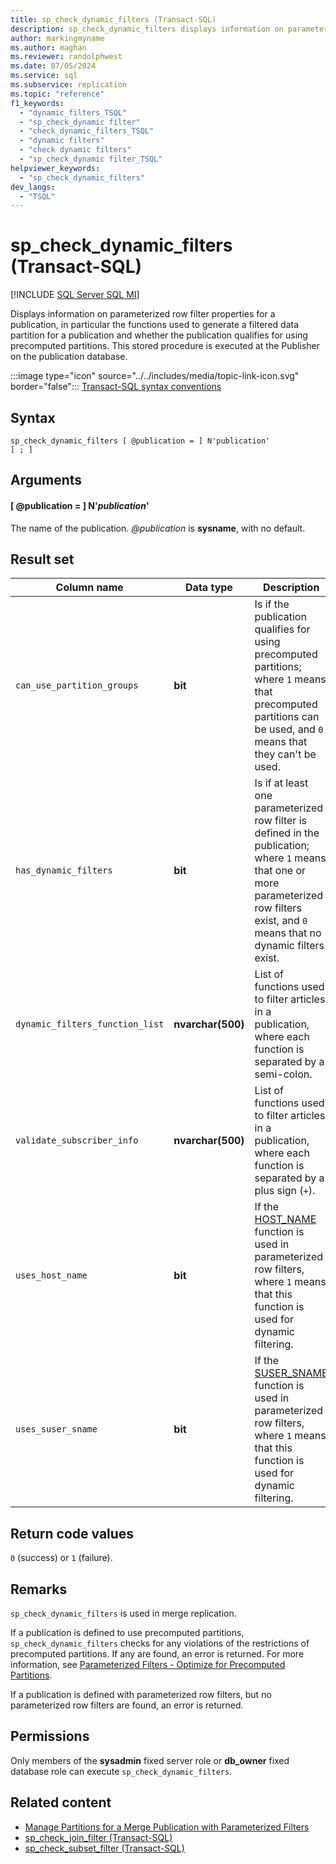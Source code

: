 ```yaml
---
title: sp_check_dynamic_filters (Transact-SQL)
description: sp_check_dynamic_filters displays information on parameterized row filter properties for a publication.
author: markingmyname
ms.author: maghan
ms.reviewer: randolphwest
ms.date: 07/05/2024
ms.service: sql
ms.subservice: replication
ms.topic: "reference"
f1_keywords:
  - "dynamic_filters_TSQL"
  - "sp_check_dynamic filter"
  - "check_dynamic_filters_TSQL"
  - "dynamic filters"
  - "check dynamic filters"
  - "sp_check_dynamic filter_TSQL"
helpviewer_keywords:
  - "sp_check_dynamic_filters"
dev_langs:
  - "TSQL"
---
```

# sp_check_dynamic_filters (Transact-SQL)

[!INCLUDE [SQL Server SQL MI](../../includes/applies-to-version/sql-asdbmi.md)]

Displays information on parameterized row filter properties for a publication, in particular the functions used to generate a filtered data partition for a publication and whether the publication qualifies for using precomputed partitions. This stored procedure is executed at the Publisher on the publication database.

:::image type="icon" source="../../includes/media/topic-link-icon.svg" border="false"::: [Transact-SQL syntax conventions](../../t-sql/language-elements/transact-sql-syntax-conventions-transact-sql.md)

## Syntax

```syntaxsql
sp_check_dynamic_filters [ @publication = ] N'publication'
[ ; ]
```

## Arguments

#### [ @publication = ] N'*publication*'

The name of the publication. *@publication* is **sysname**, with no default.

## Result set

| Column name | Data type | Description |
| --- | --- | --- |
| `can_use_partition_groups` | **bit** | Is if the publication qualifies for using precomputed partitions; where `1` means that precomputed partitions can be used, and `0` means that they can't be used. |
| `has_dynamic_filters` | **bit** | Is if at least one parameterized row filter is defined in the publication; where `1` means that one or more parameterized row filters exist, and `0` means that no dynamic filters exist. |
| `dynamic_filters_function_list` | **nvarchar(500)** | List of functions used to filter articles in a publication, where each function is separated by a semi-colon. |
| `validate_subscriber_info` | **nvarchar(500)** | List of functions used to filter articles in a publication, where each function is separated by a plus sign (`+`). |
| `uses_host_name` | **bit** | If the [HOST_NAME](../../t-sql/functions/host-name-transact-sql.md) function is used in parameterized row filters, where `1` means that this function is used for dynamic filtering. |
| `uses_suser_sname` | **bit** | If the [SUSER_SNAME](../../t-sql/functions/suser-sname-transact-sql.md) function is used in parameterized row filters, where `1` means that this function is used for dynamic filtering. |

## Return code values

`0` (success) or `1` (failure).

## Remarks

`sp_check_dynamic_filters` is used in merge replication.

If a publication is defined to use precomputed partitions, `sp_check_dynamic_filters` checks for any violations of the restrictions of precomputed partitions. If any are found, an error is returned. For more information, see [Parameterized Filters - Optimize for Precomputed Partitions](../replication/merge/parameterized-filters-optimize-for-precomputed-partitions.md).

If a publication is defined with parameterized row filters, but no parameterized row filters are found, an error is returned.

## Permissions

Only members of the **sysadmin** fixed server role or **db_owner** fixed database role can execute `sp_check_dynamic_filters`.

## Related content

- [Manage Partitions for a Merge Publication with Parameterized Filters](../replication/publish/manage-partitions-for-a-merge-publication-with-parameterized-filters.md)
- [sp_check_join_filter (Transact-SQL)](sp-check-join-filter-transact-sql.md)
- [sp_check_subset_filter (Transact-SQL)](sp-check-subset-filter-transact-sql.md)
